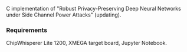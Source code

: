 C implementation of "Robust Privacy-Preserving Deep Neural Networks under Side Channel Power Attacks" (updating).

### Requirements

ChipWhisperer Lite 1200, XMEGA target board, Jupyter Notebook.
